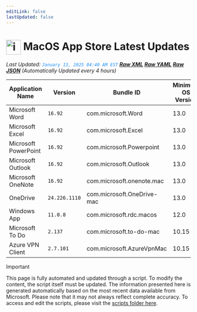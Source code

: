 ```yaml
---
editLink: false
lastUpdated: false
---
```

# <img src="/images/App_Store_logo.png" alt="image" width="40" style="vertical-align: middle; display: inline-block;" /> MacOS App Store Latest Updates

<span class="extra-small">_Last Updated: <code style="color : dodgerblue">January 13, 2025 04:40 AM EST</code> [**_Raw XML_**](https://github.com/cocopuff2u/MOFA/blob/main/latest_raw_files/macos_appstore_latest.xml) [**_Raw YAML_**](https://github.com/cocopuff2u/MOFA/blob/main/latest_raw_files/macos_appstore_latest.yaml) [**_Raw JSON_**](https://github.com/cocopuff2u/MOFA/blob/main/latest_raw_files/macos_appstore_latest.json)
 (Automatically Updated every 4 hours)_</span>

| Application Name | Version | Bundle ID | Minimum OS Version | Icon |
|------------------|---------|-----------|-------------------|------|
| Microsoft Word | `16.92` | com.microsoft.Word | 13.0 | <img src='https://is1-ssl.mzstatic.com/image/thumb/Purple211/v4/e5/c9/ef/e5c9ef36-9531-6cc3-cf35-d86efe9a4371/MSWD.png/512x512bb.png' width='25%' height='25%' /> |
| Microsoft Excel | `16.92` | com.microsoft.Excel | 13.0 | <img src='https://is1-ssl.mzstatic.com/image/thumb/Purple211/v4/74/b8/0c/74b80c81-007f-ac48-6081-7b5b1ff4ad7f/XCEL.png/512x512bb.png' width='25%' height='25%' /> |
| Microsoft PowerPoint | `16.92` | com.microsoft.Powerpoint | 13.0 | <img src='https://is1-ssl.mzstatic.com/image/thumb/Purple221/v4/d6/da/07/d6da07fb-9a39-638b-d4e1-d7f12c0065b6/PPT3.png/512x512bb.png' width='25%' height='25%' /> |
| Microsoft Outlook | `16.92` | com.microsoft.Outlook | 13.0 | <img src='https://is1-ssl.mzstatic.com/image/thumb/Purple221/v4/f0/9d/2b/f09d2b8c-eeee-44c8-9017-c197010b1297/Outlook.png/512x512bb.png' width='25%' height='25%' /> |
| Microsoft OneNote | `16.92` | com.microsoft.onenote.mac | 13.0 | <img src='https://is1-ssl.mzstatic.com/image/thumb/Purple221/v4/00/40/a2/0040a25d-31c2-5e7f-9860-f340585ab8a5/OneNote.png/512x512bb.png' width='25%' height='25%' /> |
| OneDrive | `24.226.1110` | com.microsoft.OneDrive-mac | 13.0 | <img src='https://is1-ssl.mzstatic.com/image/thumb/Purple221/v4/21/47/43/21474399-b7e6-e04e-d182-74a64eaf6d0a/OneDrive.png/512x512bb.png' width='25%' height='25%' /> |
| Windows App | `11.0.8` | com.microsoft.rdc.macos | 12.0 | <img src='https://is1-ssl.mzstatic.com/image/thumb/Purple211/v4/8c/e2/c7/8ce2c7df-7559-9957-dff1-d925b875cbd8/AppIcon-0-0-85-220-0-0-4-0-2x.png/512x512bb.png' width='25%' height='25%' /> |
| Microsoft To Do | `2.137` | com.microsoft.to-do-mac | 10.15 | <img src='https://is1-ssl.mzstatic.com/image/thumb/Purple221/v4/a2/25/a2/a225a267-21e6-8a57-deaf-abb72d22d28e/AppIcon-Release-0-85-220-0-4-2x-sRGB.png/512x512bb.png' width='25%' height='25%' /> |
| Azure VPN Client | `2.7.101` | com.microsoft.AzureVpnMac | 10.15 | <img src='https://is1-ssl.mzstatic.com/image/thumb/Purple221/v4/23/60/df/2360df4b-4ac5-4480-bb3e-4f59df6c3e64/AppIcon-85-220-0-4-0-0-2x-0-0.png/512x512bb.png' width='25%' height='25%' /> |

> [!IMPORTANT]
> This page is fully automated and updated through a script. To modify the content, the script itself must be updated. The information presented here is generated automatically based on the most recent data available from Microsoft. Please note that it may not always reflect complete accuracy. To access and edit the scripts, please visit the [scripts folder here](https://github.com/cocopuff2u/MOFA_WEBSITE/tree/main/update_readme_scripts).
